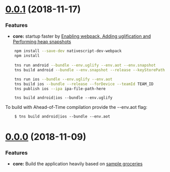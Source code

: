 <a name="0.0.1"></a>
# [0.0.1]() (2018-11-17)

### Features

* **core:** startup faster by [Enabling webpack, Adding uglification and Performing heap snapshots](https://docs.nativescript.org/performance-optimizations)

```bash
    npm install --save-dev nativescript-dev-webpack
    npm install
    
    tns run android --bundle --env.uglify --env.aot --env.snapshot
    tns build android --bundle --env.snapshot --release --keyStorePath ~/path/to/keystore --keyStorePassword your-pass --keyStoreAlias your-alias --keyStoreAliasPassword your-alias-pass

    tns run ios --bundle --env.uglify --env.aot 
    tns build ios --bundle --release --forDevice --teamId TEAM_ID
    tns publish ios --ipa ipa-file-path-here

```

```
    tns build android|ios --bundle --env.uglify
```

To build with Ahead-of-Time compilation provide the --env.aot flag:

```
    $ tns build android|ios --bundle --env.aot
```

<a name="0.0.0"></a>
# [0.0.0]() (2018-11-09)

### Features

* **core:** Build the application heavily based on [sample groceries](https://github.com/NativeScript/sample-Groceries)